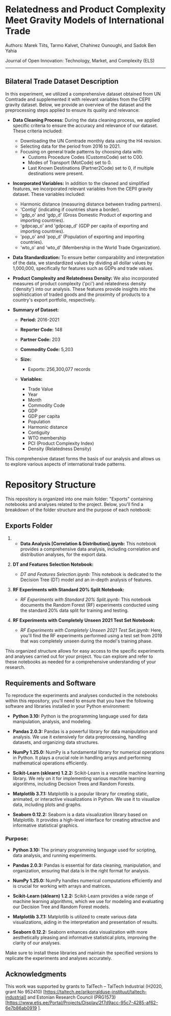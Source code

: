 # Relatedness and Product Complexity Meet Gravity Models of International Trade

Authors: Marek Tiits, Tarmo Kalvet, Chahinez Ounoughi, and Sadok Ben Yahia

Journal of Open Innovation: Technology, Market, and Complexity (ELS)

---

## Bilateral Trade Dataset Description

In this experiment, we utilized a comprehensive dataset obtained from UN Comtrade and supplemented it with relevant variables from the CEPII gravity dataset. Below, we provide an overview of the dataset and the preprocessing steps applied to ensure its quality and relevance:

- **Data Cleaning Process:** During the data cleaning process, we applied specific criteria to ensure the accuracy and relevance of our dataset. These criteria included:
  - Downloading the UN Comtrade monthly data using the H4 revision.
  - Selecting data for the period from 2016 to 2021.
  - Focusing on general trade patterns by choosing data with:
    - Customs Procedure Codes (CustomsCode) set to C00.
    - Modes of Transport (MotCode) set to 0.
    - Last Known Destinations (Partner2Code) set to 0, if multiple destinations were present.

- **Incorporated Variables:** In addition to the cleaned and simplified features, we incorporated relevant variables from the CEPII gravity dataset. These variables included:
  - Harmonic distance (measuring distance between trading partners).
  - 'Contig' (indicating if countries share a border).
  - 'gdp_o' and 'gdp_d' (Gross Domestic Product of exporting and importing countries).
  - 'gdpcap_o' and 'gdpcap_d' (GDP per capita of exporting and importing countries).
  - 'pop_o' and 'pop_d' (Population of exporting and importing countries).
  - 'wto_o' and 'wto_d' (Membership in the World Trade Organization).

- **Data Standardization:** To ensure better comparability and interpretation of the data, we standardized values by dividing all dollar values by 1,000,000, specifically for features such as GDPs and trade values.

- **Product Complexity and Relatedness Density:** We also incorporated measures of product complexity ('pci') and relatedness density ('density') into our analysis. These features provide insights into the sophistication of traded goods and the proximity of products to a country's export portfolio, respectively.

- **Summary of Dataset:**

  - **Period:** 2016-2021
  - **Reporter Code:** 148
  - **Partner Code:** 203
  - **Commodity Code:** 5,203
  - **Size:** 
    - Exports: 256,300,077 records
    
  - **Variables:**
    - Trade Value
    - Year
    - Month
    - Commodity Code
    - GDP
    - GDP per capita
    - Population
    - Harmonic distance
    - Contiguity
    - WTO membership
    - PCI (Product Complexity Index)
    - Density (Relatedness Density)


This comprehensive dataset forms the basis of our analysis and allows us to explore various aspects of international trade patterns.



# Repository Structure

This repository is organized into one main folder: "Exports" containing notebooks and analyses related to the project. Below, you'll find a breakdown of the folder structure and the purpose of each notebook:


## Exports Folder

1. - **Data Analysis [Correlation & Distribution].ipynb:** This notebook provides a comprehensive data analysis, including correlation and distribution analyses, for the export data.

2. **DT and Features Selection Notebook:**
   - *DT and Features Selection.ipynb:* This notebook is dedicated to the Decision Tree (DT) model and an in-depth analysis of features.

3. **RF Experiments with Standard 20% Split Notebook:**
   - *RF Experiments with Standard 20% Split.ipynb:* This notebook documents the Random Forest (RF) experiments conducted using the standard 20% data split for training and testing.

4. **RF Experiments with Completely Unseen 2021 Test Set Notebook:**
   - *RF Experiments with Completely Unseen 2021 Test Set.ipynb:* Here, you'll find the RF experiments performed using a test set from 2019 that was completely unseen during the model's training phase.


This organized structure allows for easy access to the specific experiments and analyses carried out for your project. You can explore and refer to these notebooks as needed for a comprehensive understanding of your research.

## Requirements and Software

To reproduce the experiments and analyses conducted in the notebooks within this repository, you'll need to ensure that you have the following software and libraries installed in your Python environment:

- **Python 3.10:** Python is the programming language used for data manipulation, analysis, and modeling.

- **Pandas 2.0.3:** Pandas is a powerful library for data manipulation and analysis. We use it extensively for data preprocessing, handling datasets, and organizing data structures.

- **NumPy 1.25.0:** NumPy is a fundamental library for numerical operations in Python. It plays a crucial role in handling arrays and performing mathematical operations efficiently.

- **Scikit-Learn (sklearn) 1.2.2:** Scikit-Learn is a versatile machine learning library. We rely on it for implementing various machine learning algorithms, including Decision Trees and Random Forests.

- **Matplotlib 3.7.1:** Matplotlib is a popular library for creating static, animated, or interactive visualizations in Python. We use it to visualize data, including plots and graphs.

- **Seaborn 0.12.2:** Seaborn is a data visualization library based on Matplotlib. It provides a high-level interface for creating attractive and informative statistical graphics.

### Purpose:

- **Python 3.10:** The primary programming language used for scripting, data analysis, and running experiments.

- **Pandas 2.0.3:** Pandas is essential for data cleaning, manipulation, and organization, ensuring that data is in the right format for analysis.

- **NumPy 1.25.0:** NumPy handles numerical computations efficiently and is crucial for working with arrays and matrices.

- **Scikit-Learn (sklearn) 1.2.2:** Scikit-Learn provides a wide range of machine learning algorithms, which we use for modeling and evaluating our Decision Tree and Random Forest models.

- **Matplotlib 3.7.1:** Matplotlib is utilized to create various data visualizations, aiding in the interpretation and presentation of results.

- **Seaborn 0.12.2:** Seaborn enhances data visualization with more aesthetically pleasing and informative statistical plots, improving the clarity of our analyses.

Make sure to install these libraries and maintain the specified versions to replicate the experiments and analyses accurately.



## Acknowledgments
This work was supported by grants to TalTech – TalTech Industrial (H2020, grant No 952410) [https://taltech.ee/arikorralduse-instituut/taltech-industrial] and Estonian Research Council (PRG1573)[https://www.etis.ee/Portal/Projects/Display/2f7d9acc-95c7-4285-af62-6e7b86ab0919
].

